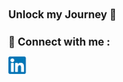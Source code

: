 ## Unlock my Journey 🚀

## 🤝 Connect with me :

<a href = ""><img align = "left" src = "https://github.com/randyrk/randyrk/blob/main/Github_icons/linkedin.png" width="35px" alt = "linkedin"/></a>


<!--
**randyrk/randyrk** is a ✨ _special_ ✨ repository because its `README.md` (this file) appears on your GitHub profile.

Here are some ideas to get you started:

- 🔭 I’m currently working on ...
- 🌱 I’m currently learning ...
- 👯 I’m looking to collaborate on ...
- 🤔 I’m looking for help with ...
- 💬 Ask me about ...
- 📫 How to reach me: ...
- 😄 Pronouns: ...
- ⚡ Fun fact: ...
-->
